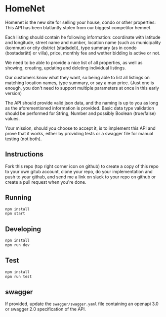# HomeNet

Homenet is the new site for selling your house, condo or other properties:
This API has been blatlantly stolen from our biggest competitor hemnet.

Each listing should contain he following information: coordinate with latitude and longitude, street name and number, location name (such as municipality (kommun) or city district (stadsdel)), type summary (as in condo (bostadsrätt) or villa), price, monthly fee and wether bidding is active or not.

We need to be able to provide a nice list of all properties, as well as showing, creating, updating and deleting individual listings.

Our customers know what they want, so being able to list all listings on matching location names, type summary, or say a max price. (Just one is enough, you don't need to support multiple parameters at once in this early version)

The API should provide valid json data, and the naming is up to you as long as the aforementioned information is provided. Basic data type validation should be performed for String, Number and possibly Boolean (true/false) values.

Your mission, should you choose to accept it, is to implement this API and prove that it works, either by providing tests or a swagger file for manual testing (not both).

## Instructions

Fork this repo (top right corner icon on github) to create a copy of this repo to your own gitub account, clone your repo, do your implementation and push to your github, and send me a link on slack to your repo on github or create a pull request when you're done.

## Running

```sh
npm install
npm start
```

## Developing

```sh
npm install
npm run dev
```

## Test

```sh
npm install
npm run test
```

## swagger

If provided, update the `swagger/swagger.yaml` file containing an openapi 3.0 or swagger 2.0 specification of the API.

